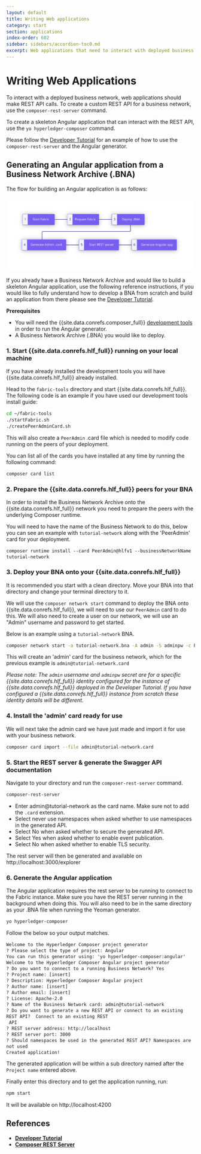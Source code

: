 ```yaml
---
layout: default
title: Writing Web applications
category: start
section: applications
index-order: 602
sidebar: sidebars/accordion-toc0.md
excerpt: Web applications that need to interact with deployed business networks should make calls to a REST API. The easiest way to create the REST API is to use the `composer-rest-server` to [**dynamically generate a REST API from the deployed business network**](./web.html).
---
```


# Writing Web Applications

To interact with a deployed business network, web applications should make REST API calls. To create a custom REST API for a business network, use the `composer-rest-server` command.

To create a skeleton Angular application that can interact with the REST API, use the `yo hyperledger-composer` command.

Please follow the [Developer Tutorial](../tutorials/developer-tutorial.html) for an example of how to use the `composer-rest-server` and the Angular generator.


## Generating an Angular application from a Business Network Archive (.BNA)

The flow for building an Angular application is as follows:

<img src="../assets/img/Angular.svg" style="border: none;" alt="Angular Generator Flow">

If you already have a Business Network Archive and would like to build a skeleton Angular application, use the following reference instructions, if you would like to fully understand how to develop a BNA from scratch and build an application from there please see the [Developer Tutorial](../tutorials/developer-tutorial.html).

**Prerequisites**

- You will need the {{site.data.conrefs.composer_full}} [development tools](../installing/development-tools.html) in order to run the Angular generator.
- A Business Network Archive (.BNA) you would like to deploy.

### 1. Start {{site.data.conrefs.hlf_full}} running on your local machine

If you have already installed the development tools you will have {{site.data.conrefs.hlf_full}} already installed.

Head to the `fabric-tools` directory and start {{site.data.conrefs.hlf_full}}. The following code is an example if you have used our development tools install guide:

```bash
cd ~/fabric-tools
./startFabric.sh
./createPeerAdminCard.sh
```

This will also create a `PeerAdmin` .card file which is needed to modify code running on the peers of your deployment.

You can list all of the cards you have installed at any time by running the following command:

```bash
composer card list
```

### 2. Prepare the {{site.data.conrefs.hlf_full}} peers for your BNA

In order to install the Business Network Archive onto the {{site.data.conrefs.hlf_full}} network you need to prepare the peers with the underlying Composer runtime.

You will need to have the name of the Business Network to do this, below you can see an example with `tutorial-network` along with the 'PeerAdmin' card for your deployment.

```
composer runtime install --card PeerAdmin@hlfv1 --businessNetworkName tutorial-network
```

### 3. Deploy your BNA onto your {{site.data.conrefs.hlf_full}}

It is recommended you start with a clean directory. Move your BNA into that directory and change your terminal directory to it.

We will use the `composer network start` command to deploy the BNA onto {{site.data.conrefs.hlf_full}}, we will need to use our `PeerAdmin` card to do this. We will also need to create a user on our network, we will use an "Admin" username and password to get started.

Below is an example using a `tutorial-network` BNA.

```bash
composer network start -a tutorial-network.bna -A admin -S adminpw -c PeerAdmin@hlfv1
```

This will create an 'admin' card for the business network, which for the previous example is `admin@tutorial-network.card`

*Please note: The `admin` username and `adminpw` secret are for a specific {{site.data.conrefs.hlf_full}} identity configured for the instance of {{site.data.conrefs.hlf_full}} deployed in the Developer Tutorial. If you have configured a {{site.data.conrefs.hlf_full}} instance from scratch these identity details will be different.*

### 4. Install the 'admin' card ready for use

We will next take the admin card we have just made and import it for use with your business network.

```bash
composer card import --file admin@tutorial-network.card
```

### 5. Start the REST server & generate the Swagger API documentation

Navigate to your directory and run the `composer-rest-server` command.

```bash
composer-rest-server
```

  - Enter admin@tutorial-network as the card name. Make sure not to add the `.card` extension.
  - Select never use namespaces when asked whether to use namespaces in the generated API.
  - Select No when asked whether to secure the generated API.
  - Select Yes when asked whether to enable event publication.
  - Select No when asked whether to enable TLS security.

The rest server will then be generated and available on http://localhost:3000/explorer

### 6. Generate the Angular application

The Angular application requires the rest server to be running to connect to the Fabric instance. Make sure you have the REST server running in the background when doing this. You will also need to be in the same directory as your .BNA file when running the Yeoman generator.

```bash
yo hyperledger-composer
```

Follow the below so your output matches.

```
Welcome to the Hyperledger Composer project generator
? Please select the type of project: Angular
You can run this generator using: 'yo hyperledger-composer:angular'
Welcome to the Hyperledger Composer Angular project generator
? Do you want to connect to a running Business Network? Yes
? Project name: [insert]
? Description: Hyperledger Composer Angular project
? Author name: [insert]
? Author email: [insert]
? License: Apache-2.0
? Name of the Business Network card: admin@tutorial-network
? Do you want to generate a new REST API or connect to an existing REST API?  Connect to an existing REST
 API
? REST server address: http://localhost
? REST server port: 3000
? Should namespaces be used in the generated REST API? Namespaces are not used
Created application!
```

The generated application will be within a sub directory named after the `Project name` entered above.

Finally enter this directory and to get the application running, run:

```bash
npm start
```

It will be available on http://localhost:4200


## References

* [**Developer Tutorial**](../tutorials/developer-tutorial.html)
* [**Composer REST Server**](../integrating/getting-started-rest-api.html)
